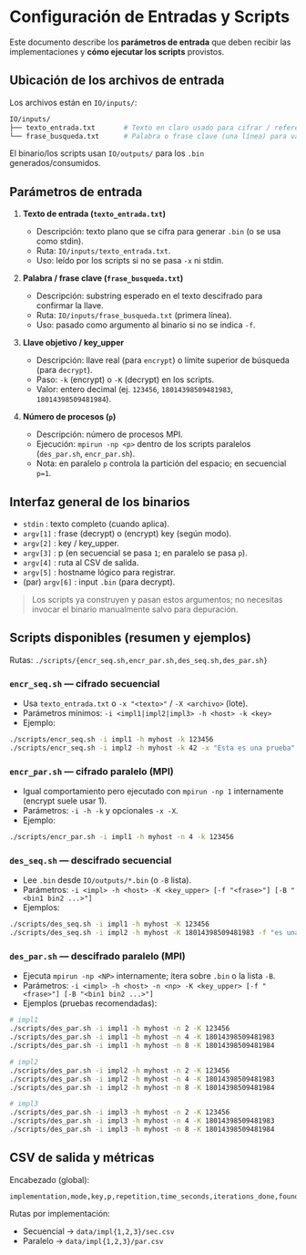 # Configuración de Entradas y Scripts

Este documento describe los **parámetros de entrada** que deben recibir las implementaciones y **cómo ejecutar los scripts** provistos.

## Ubicación de los archivos de entrada

Los archivos están en `IO/inputs/`:

```bash
IO/inputs/
├── texto_entrada.txt       # Texto en claro usado para cifrar / referencia para pruebas
└── frase_busqueda.txt      # Palabra o frase clave (una línea) para validar descifrado
```

El binario/los scripts usan `IO/outputs/` para los `.bin` generados/consumidos.

## Parámetros de entrada

1. **Texto de entrada (`texto_entrada.txt`)**

   - Descripción: texto plano que se cifra para generar `.bin` (o se usa como stdin).
   - Ruta: `IO/inputs/texto_entrada.txt`.
   - Uso: leído por los scripts si no se pasa `-x` ni stdin.

2. **Palabra / frase clave (`frase_busqueda.txt`)**

   - Descripción: substring esperado en el texto descifrado para confirmar la llave.
   - Ruta: `IO/inputs/frase_busqueda.txt` (primera línea).
   - Uso: pasado como argumento al binario si no se indica `-f`.

3. **Llave objetivo / key_upper**

   - Descripción: llave real (para `encrypt`) o límite superior de búsqueda (para `decrypt`).
   - Paso: `-k` (encrypt) o `-K` (decrypt) en los scripts.
   - Valor: entero decimal (ej. `123456`, `18014398509481983`, `18014398509481984`).

4. **Número de procesos (`p`)**

   - Descripción: número de procesos MPI.
   - Ejecución: `mpirun -np <p>` dentro de los scripts paralelos (`des_par.sh`, `encr_par.sh`).
   - Nota: en paralelo `p` controla la partición del espacio; en secuencial `p=1`.

## Interfaz general de los binarios

- `stdin` : texto completo (cuando aplica).
- `argv[1]` : frase (decrypt) o (encrypt) key (según modo).
- `argv[2]` : key / key_upper.
- `argv[3]` : p (en secuencial se pasa `1`; en paralelo se pasa `p`).
- `argv[4]` : ruta al CSV de salida.
- `argv[5]` : hostname lógico para registrar.
- (par) `argv[6]` : input `.bin` (para decrypt).

> Los scripts ya construyen y pasan estos argumentos; no necesitas invocar el binario manualmente salvo para depuración.

## Scripts disponibles (resumen y ejemplos)

Rutas: `./scripts/{encr_seq.sh,encr_par.sh,des_seq.sh,des_par.sh}`

### `encr_seq.sh` — cifrado **secuencial**

- Usa `texto_entrada.txt` o `-x "<texto>"` / `-X <archivo>` (lote).
- Parámetros mínimos: `-i <impl1|impl2|impl3> -h <host> -k <key>`
- Ejemplo:

```bash
./scripts/encr_seq.sh -i impl1 -h myhost -k 123456
./scripts/encr_seq.sh -i impl2 -h myhost -k 42 -x "Esta es una prueba"
```

### `encr_par.sh` — cifrado **paralelo** (MPI)

- Igual comportamiento pero ejecutado con `mpirun -np 1` internamente (encrypt suele usar 1).
- Parámetros: `-i -h -k` y opcionales `-x -X`.
- Ejemplo:

```bash
./scripts/encr_par.sh -i impl1 -h myhost -n 4 -k 123456
```

### `des_seq.sh` — descifrado **secuencial**

- Lee `.bin` desde `IO/outputs/*.bin` (o `-B` lista).
- Parámetros: `-i <impl> -h <host> -K <key_upper> [-f "<frase>"] [-B "<bin1 bin2 ...>"]`
- Ejemplos:

```bash
./scripts/des_seq.sh -i impl1 -h myhost -K 123456
./scripts/des_seq.sh -i impl2 -h myhost -K 18014398509481983 -f "es una prueba de"
```

### `des_par.sh` — descifrado **paralelo (MPI)**

- Ejecuta `mpirun -np <NP>` internamente; itera sobre `.bin` o la lista `-B`.
- Parámetros: `-i <impl> -h <host> -n <np> -K <key_upper> [-f "<frase>"] [-B "<bin1 bin2 ...>"]`
- Ejemplos (pruebas recomendadas):

```bash
# impl1
./scripts/des_par.sh -i impl1 -h myhost -n 2 -K 123456
./scripts/des_par.sh -i impl1 -h myhost -n 4 -K 18014398509481983
./scripts/des_par.sh -i impl1 -h myhost -n 8 -K 18014398509481984

# impl2
./scripts/des_par.sh -i impl2 -h myhost -n 2 -K 123456
./scripts/des_par.sh -i impl2 -h myhost -n 4 -K 18014398509481983
./scripts/des_par.sh -i impl2 -h myhost -n 8 -K 18014398509481984

# impl3
./scripts/des_par.sh -i impl3 -h myhost -n 2 -K 123456
./scripts/des_par.sh -i impl3 -h myhost -n 4 -K 18014398509481983
./scripts/des_par.sh -i impl3 -h myhost -n 8 -K 18014398509481984
```

## CSV de salida y métricas

Encabezado (global):

```csv
implementation,mode,key,p,repetition,time_seconds,iterations_done,found,finder_rank,timestamp,hostname,phrase,text,out_bin
```

Rutas por implementación:

- Secuencial → `data/impl{1,2,3}/sec.csv`
- Paralelo   → `data/impl{1,2,3}/par.csv`
